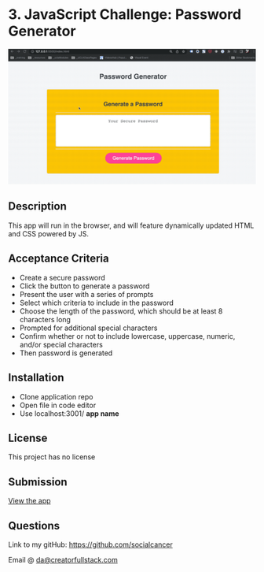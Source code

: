 # 3. JavaScript Challenge: Password Generator

![Javascript Challenge: Password Gen](/assets/password-gen-example.gif)

## Description

This app will run in the browser, and will feature dynamically updated HTML and CSS powered by JS.

## Acceptance Criteria

- Create a secure password
- Click the button to generate a password
- Present the user with a series of prompts
- Select which criteria to include in the password
- Choose the length of the password, which should be at least 8 characters long
- Prompted for additional special characters
- Confirm whether or not to include lowercase, uppercase, numeric, and/or special characters
- Then password is generated

## Installation

- Clone application repo
- Open file in code editor
- Use localhost:3001/ **app name**

## License

This project has no license

## Submission

[View the app](https://danielcreate.com/js-password-gen/)

## Questions

Link to my gitHub: https://github.com/socialcancer

Email @ da@creatorfullstack.com
